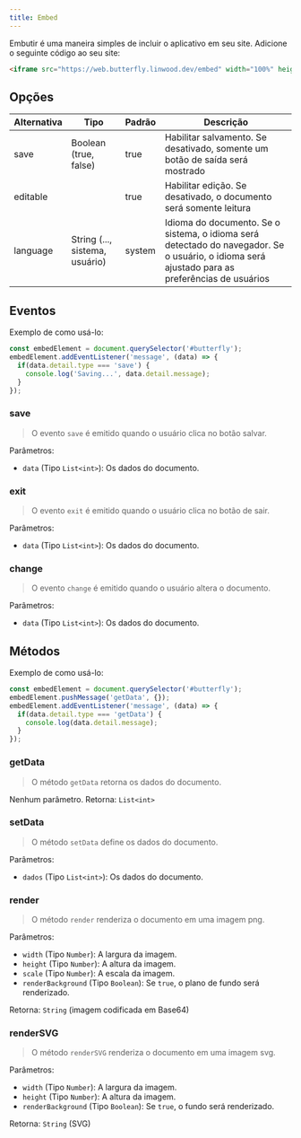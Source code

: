 ```yaml
---
title: Embed
---
```


Embutir é uma maneira simples de incluir o aplicativo em seu site.
Adicione o seguinte código ao seu site:

```html
<iframe src="https://web.butterfly.linwood.dev/embed" width="100%" height="500px" allowtransparency="true"></iframe>
```

## Opções

| Alternativa | Tipo                                                                                              | Padrão | Descrição                                                                                                                                                                      |
| ----------- | ------------------------------------------------------------------------------------------------- | ------ | ------------------------------------------------------------------------------------------------------------------------------------------------------------------------------ |
| save        | Boolean (true, false)                                                          | true   | Habilitar salvamento. Se desativado, somente um botão de saída será mostrado                                                                                   |
| editable    |                                                                                                   | true   | Habilitar edição. Se desativado, o documento será somente leitura                                                                                              |
| language    | String (..., sistema, usuário) | system | Idioma do documento. Se o sistema, o idioma será detectado do navegador. Se o usuário, o idioma será ajustado para as preferências de usuários |

## Eventos

Exemplo de como usá-lo:

```javascript
const embedElement = document.querySelector('#butterfly');
embedElement.addEventListener('message', (data) => {
  if(data.detail.type === 'save') {
    console.log('Saving...', data.detail.message);
  }
});
```

### save

> O evento `save` é emitido quando o usuário clica no botão salvar.

Parâmetros:

- `data` (Tipo `List<int>`): Os dados do documento.

### exit

> O evento `exit` é emitido quando o usuário clica no botão de sair.

Parâmetros:

- `data` (Tipo `List<int>`): Os dados do documento.

### change

> O evento `change` é emitido quando o usuário altera o documento.

Parâmetros:

- `data` (Tipo  `List<int>`): Os dados do documento.

## Métodos

Exemplo de como usá-lo:

```javascript
const embedElement = document.querySelector('#butterfly');
embedElement.pushMessage('getData', {});
embedElement.addEventListener('message', (data) => {
  if(data.detail.type === 'getData') {
    console.log(data.detail.message);
  }
});
```

### getData

> O método `getData` retorna os dados do documento.

Nenhum parâmetro.
Retorna: `List<int>`

### setData

> O método `setData` define os dados do documento.

Parâmetros:

- `dados` (Tipo `List<int>`): Os dados do documento.

### render

> O método `render` renderiza o documento em uma imagem png.

Parâmetros:

- `width` (Tipo  `Number`): A largura da imagem.
- `height` (Tipo `Number`): A altura da imagem.
- `scale` (Tipo `Number`): A escala da imagem.
- `renderBackground` (Tipo `Boolean`): Se `true`, o plano de fundo será renderizado.

Retorna: `String` (imagem codificada em Base64)

### renderSVG

> O método `renderSVG` renderiza o documento em uma imagem svg.

Parâmetros:

- `width` (Tipo `Number`): A largura da imagem.
- `height` (Tipo `Number`): A altura da imagem.
- `renderBackground` (Tipo `Boolean`): Se `true`, o fundo será renderizado.

Retorna: `String` (SVG)
